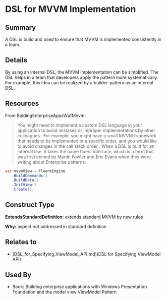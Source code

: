 # DSL for MVVM Implementation

## Summary
A DSL is build and used to ensure that MVVM is implemented consistently in a team.

## Details
By using an internal DSL, the MVVM implementation can be simplified. The DSL helps in a team that developers apply the pattern more systematically.
For example, this idea can be realized by a builder-pattern as an internal DSL.

## Resources
From BuldingEnterpriseAppsWpfMvvm:
> You might need to implement a custom DSL language in your application to avoid mistakes or improper implementations by other colleagues . For example, you might have a small MVVM framework that needs to be implemented in a specific order, and you would like to avoid changes in the call stack order . When a DSL is built for an internal use, it takes the name fluent interface, which is a term that was first coined by Martin Fowler and Eric Evans when they were writing about Enterprise patterns.
```cs
var mvvmView = FluentEngine
   .BuildCommands()
   .BuildData()
   .InitView()
   .Create();
```


## Construct Type

**ExtendsStandardDefinition:** extends standard MVVM by new rules

**Why:** aspect not addressed in standard definition



## Relates to

* [DSL_for_Specifying_ViewModel_API.md](DSL for Specifying ViewModel API)

## Used By
* Book: Building enterprise applications with Windows Presentation Foundation and the model view ViewModel Pattern


